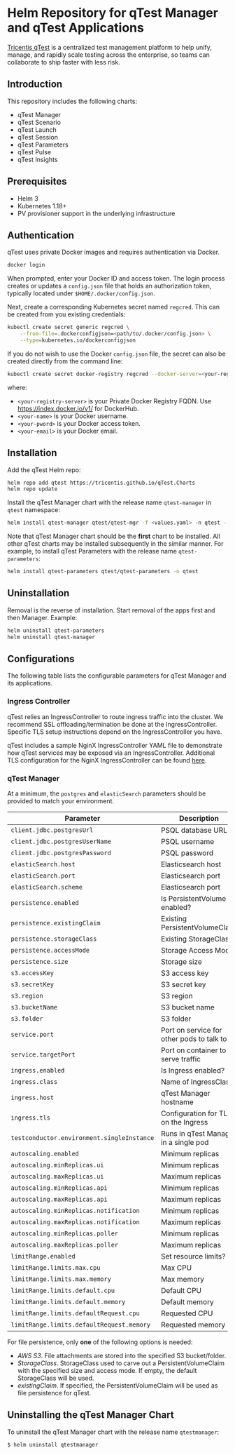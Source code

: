 # Helm Repository for qTest Manager and qTest Applications
[Tricentis qTest](https://www.tricentis.com/products/unified-test-management-qtest/) is a centralized test management platform to help unify, manage, and rapidly scale testing across the enterprise, so teams can collaborate to ship faster with less risk.

## Introduction
This repository includes the following charts:
* qTest Manager
* qTest Scenario
* qTest Launch
* qTest Session
* qTest Parameters
* qTest Pulse
* qTest Insights

## Prerequisites
* Helm 3
* Kubernetes 1.18+
* PV provisioner support in the underlying infrastructure

## Authentication
qTest uses private Docker images and requires authentication via Docker.

```bash
docker login
```
When prompted, enter your Docker ID and access token.  The login process creates or updates a `config.json` file that holds an authorization token, typically located under `$HOME/.docker/config.json`.

Next, create a corresponding Kubernetes secret named `regcred`.  This can be created from you existing credentials:

```bash
kubectl create secret generic regcred \
    --from-file=.dockerconfigjson=<path/to/.docker/config.json> \
    --type=kubernetes.io/dockerconfigjson
```
If you do not wish to use the Docker `config.json` file, the secret can also be created directly from the command line:

```bash
kubectl create secret docker-registry regcred --docker-server=<your-registry-server> --docker-username=<your-name> --docker-password=<your-pword> --docker-email=<your-email>
```
where:
* `<your-registry-server>` is your Private Docker Registry FQDN. Use https://index.docker.io/v1/ for DockerHub.
* `<your-name>` is your Docker username.
* `<your-pword>` is your Docker access token.
* `<your-email>` is your Docker email.

## Installation
Add the qTest Helm repo:
```bash
helm repo add qtest https://tricentis.github.io/qTest.Charts
helm repo update
```
Install the qTest Manager chart with the release name `qtest-manager` in `qtest` namespace:
```bash
helm install qtest-manager qtest/qtest-mgr -f <values.yaml> -n qtest --create-namespace
```
Note that qTest Manager chart should be the __first__ chart to be installed.
All other qTest charts may be installed subsequently in the similar manner.  For example, to install qTest Parameters with the release name `qtest-parameters`:
```bash
helm install qtest-parameters qtest/qtest-parameters -n qtest
```
## Uninstallation
Removal is the reverse of installation. Start removal of the apps first and then Manager.  Example:
```bash
helm uninstall qtest-parameters
helm uninstall qtest-manager
```
## Configurations
The following table lists the configurable parameters for qTest Manager and its applications.

### Ingress Controller
qTest relies an IngressController to route ingress traffic into the cluster. We recommend SSL offloading/termination be done at the IngressController. Specific TLS setup instructions depend on the IngressController you have.

qTest includes a sample NginX IngressController YAML file to demonstrate how qTest services may be exposed via an IngressController.  Additional TLS configuration for the NginX IngressController can be found [here](https://kubernetes.github.io/ingress-nginx/user-guide/tls/).

### qTest Manager

At a minimum, the `postgres` and `elasticSearch` parameters should be provided to match your environment.

| Parameter                   | Description                                          | Default |
| --------------------------- | ---------------------------------------------------- | ------- |
| `client.jdbc.postgresUrl` | PSQL database URL | `jdbc:postgresql://host.docker.internal/qtest` |
| `client.jdbc.postgresUserName` | PSQL username | `postgres` |
| `client.jdbc.postgresPassword` | PSQL password | `cG9zdGdyZXM=` (`postgres`, base64-encoded) |
| `elasticSearch.host` | Elasticsearch host | `host.docker.internal` |
| `elasticSearch.port` | Elasticsearch port | `9200` |
| `elasticSearch.scheme` | Elasticsearch port | `http` |
| `persistence.enabled` | Is PersistentVolume enabled? | `true` |
| `persistence.existingClaim` | Existing PersistentVolumeClaim | "" |
| `persistence.storageClass` | Existing StorageClass | "" |
| `persistence.accessMode` | Storage Access Mode | `ReadWriteOnce` |
| `persistence.size` | Storage size | `10Gi` |
| `s3.accessKey` | S3 access key | "" |
| `s3.secretKey` | S3 secret key | "" |
| `s3.region` | S3 region | "" |
| `s3.bucketName` | S3 bucket name | "" |
| `s3.folder` | S3 folder | "" |
| `service.port` | Port on service for other pods to talk to | `8080` |
| `service.targetPort` | Port on container to serve traffic | `8080` |
| `ingress.enabled` | Is Ingress enabled? | `true` |
| `ingress.class` | Name of IngressClass | "" |
| `ingress.host` | qTest Manager hostname | `nephele.qtest.local` |
| `ingress.tls` | Configuration for TLS on the Ingress | "" |
| `testconductor.environment.singleInstance` | Runs in qTest Manager in a single pod | `true` |
| `autoscaling.enabled` | Minimum replicas | `true` |
| `autoscaling.minReplicas.ui` | Minimum replicas | `1` |
| `autoscaling.maxReplicas.ui` | Maximum replicas | `3` |
| `autoscaling.minReplicas.api` | Minimum replicas | `1` |
| `autoscaling.maxReplicas.api` | Maximum replicas | `3` |
| `autoscaling.minReplicas.notification` | Minimum replicas | `1` |
| `autoscaling.maxReplicas.notification` | Maximum replicas | `1` |
| `autoscaling.minReplicas.poller` | Minimum replicas | `1` |
| `autoscaling.maxReplicas.poller` | Maximum replicas | `1` |
| `limitRange.enabled` | Set resource limits? | `true` |
| `limitRange.limits.max.cpu` | Max CPU | `2` |
| `limitRange.limits.max.memory` | Max memory | `16Gi` |
| `limitRange.limits.default.cpu` | Default CPU | `2` |
| `limitRange.limits.default.memory` | Default memory | `16Gi` |
| `limitRange.limits.defaultRequest.cpu` | Requested CPU | `2` |
| `limitRange.limits.defaultRequest.memory` | Requested memory | `4Gi` |

For file persistence, only **one** of the following options is needed:
- _AWS S3_. File attachments are stored into the specified S3 bucket/folder.
- _StorageClass_. StorageClass used to carve out a PersistentVolumeClaim with the specified size and access mode. If empty, the default StorageClass will be used.
- _existingClaim_. If specified, the PersistentVolumeClaim will be used as file persistence for qTest.

## Uninstalling the qTest Manager Chart

To uninstall the qTest Manager chart with the release name `qtestmanager`:
```bash
$ helm uninstall qtestmanager
```
